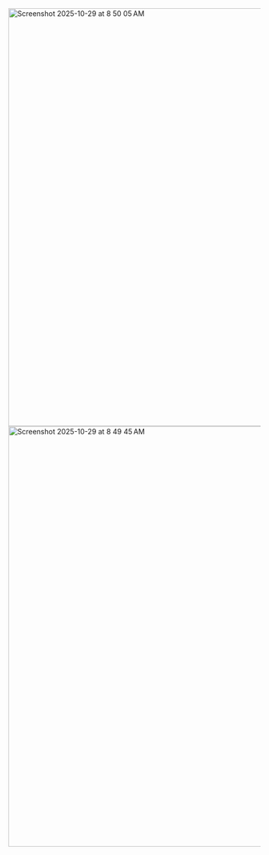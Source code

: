 <img width="1470" height="833" alt="Screenshot 2025-10-29 at 8 50 05 AM" src="https://github.com/user-attachments/assets/5b3f5e61-a718-4ed7-97fd-8a88701bffff" />
<img width="1470" height="838" alt="Screenshot 2025-10-29 at 8 49 45 AM" src="https://github.com/user-attachments/assets/8f6f563c-eaeb-48ad-9b18-4ed673808149" />
